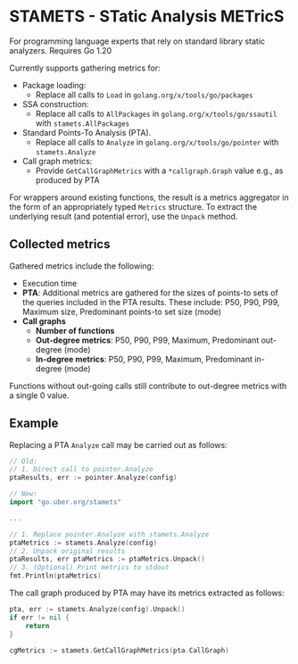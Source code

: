 # STAMETS - STatic Analysis METricS

For programming language experts that rely on standard library static analyzers.
Requires Go 1.20

Currently supports gathering metrics for:
* Package loading:
    - Replace all calls to `Load` in `golang.org/x/tools/go/packages`
* SSA construction:
    - Replace all calls to `AllPackages`  in `golang.org/x/tools/go/ssautil` with `stamets.AllPackages`
* Standard Points-To Analysis (PTA).
    - Replace all calls to `Analyze` in `golang.org/x/tools/go/pointer` with `stamets.Analyze`
* Call graph metrics:
    - Provide `GetCallGraphMetrics` with a `*callgraph.Graph` value e.g., as produced by PTA

For wrappers around existing functions, the result is a metrics aggregator in the form of an appropriately
typed `Metrics` structure.
To extract the underlying result (and potential error), use the `Unpack` method.


## Collected metrics

Gathered metrics include the following:
* Execution time
* **PTA**:  Additional metrics are gathered for the sizes of points-to sets of the queries included in the PTA results. These include: P50, P90, P99, Maximum size, Predominant points-to set size (mode)
* **Call graphs**
    - **Number of functions**
    - **Out-degree metrics**: P50, P90, P99, Maximum, Predominant out-degree (mode)
    - **In-degree metrics**: P50, P90, P99, Maximum, Predominant in-degree (mode)


Functions without out-going calls still contribute to out-degree metrics with a single 0 value.

## Example

Replacing a PTA `Analyze` call may be carried out as follows:
```go
// Old:
// 1. Direct call to pointer.Analyze
ptaResults, err := pointer.Analyze(config)

// New:
import "go.uber.org/stamets"

...

// 1. Replace pointer.Analyze with stamets.Analyze
ptaMetrics := stamets.Analyze(config)
// 2. Unpack original results
ptaResults, err ptaMetrics := ptaMetrics.Unpack()
// 3. (Optional) Print metrics to stdout
fmt.Println(ptaMetrics)
```

The call graph produced by PTA may have its metrics extracted as follows:
```go
pta, err := stamets.Analyze(config).Unpack()
if err != nil {
    return
}

cgMetrics := stamets.GetCallGraphMetrics(pta.CallGraph)
```